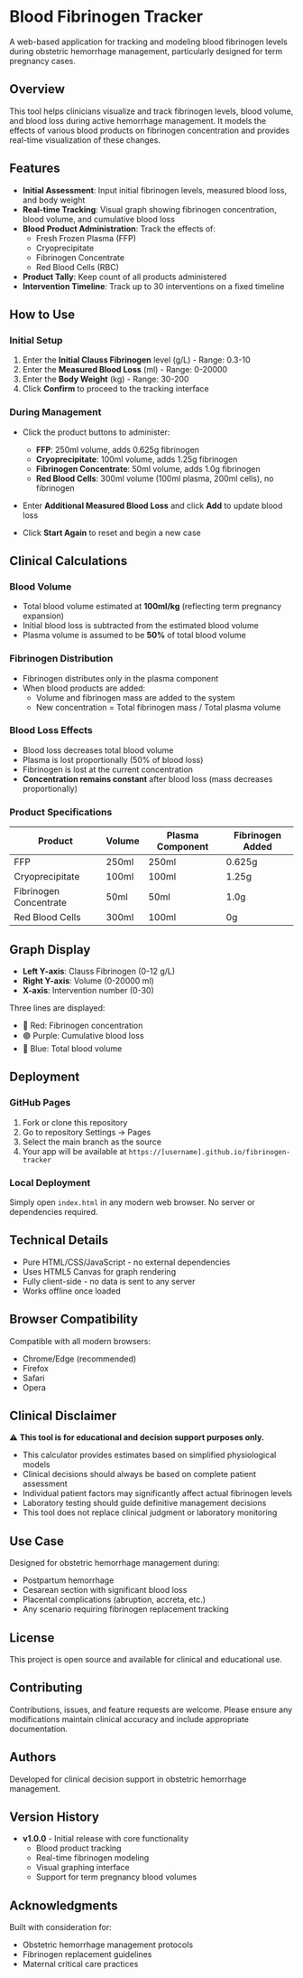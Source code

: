 # Blood Fibrinogen Tracker

A web-based application for tracking and modeling blood fibrinogen levels during obstetric hemorrhage management, particularly designed for term pregnancy cases.

## Overview

This tool helps clinicians visualize and track fibrinogen levels, blood volume, and blood loss during active hemorrhage management. It models the effects of various blood products on fibrinogen concentration and provides real-time visualization of these changes.

## Features

- **Initial Assessment**: Input initial fibrinogen levels, measured blood loss, and body weight
- **Real-time Tracking**: Visual graph showing fibrinogen concentration, blood volume, and cumulative blood loss
- **Blood Product Administration**: Track the effects of:
  - Fresh Frozen Plasma (FFP)
  - Cryoprecipitate
  - Fibrinogen Concentrate
  - Red Blood Cells (RBC)
- **Product Tally**: Keep count of all products administered
- **Intervention Timeline**: Track up to 30 interventions on a fixed timeline

## How to Use

### Initial Setup

1. Enter the **Initial Clauss Fibrinogen** level (g/L) - Range: 0.3-10
2. Enter the **Measured Blood Loss** (ml) - Range: 0-20000
3. Enter the **Body Weight** (kg) - Range: 30-200
4. Click **Confirm** to proceed to the tracking interface

### During Management

- Click the product buttons to administer:
  - **FFP**: 250ml volume, adds 0.625g fibrinogen
  - **Cryoprecipitate**: 100ml volume, adds 1.25g fibrinogen
  - **Fibrinogen Concentrate**: 50ml volume, adds 1.0g fibrinogen
  - **Red Blood Cells**: 300ml volume (100ml plasma, 200ml cells), no fibrinogen

- Enter **Additional Measured Blood Loss** and click **Add** to update blood loss
- Click **Start Again** to reset and begin a new case

## Clinical Calculations

### Blood Volume
- Total blood volume estimated at **100ml/kg** (reflecting term pregnancy expansion)
- Initial blood loss is subtracted from the estimated blood volume
- Plasma volume is assumed to be **50%** of total blood volume

### Fibrinogen Distribution
- Fibrinogen distributes only in the plasma component
- When blood products are added:
  - Volume and fibrinogen mass are added to the system
  - New concentration = Total fibrinogen mass / Total plasma volume

### Blood Loss Effects
- Blood loss decreases total blood volume
- Plasma is lost proportionally (50% of blood loss)
- Fibrinogen is lost at the current concentration
- **Concentration remains constant** after blood loss (mass decreases proportionally)

### Product Specifications

| Product | Volume | Plasma Component | Fibrinogen Added |
|---------|--------|------------------|------------------|
| FFP | 250ml | 250ml | 0.625g |
| Cryoprecipitate | 100ml | 100ml | 1.25g |
| Fibrinogen Concentrate | 50ml | 50ml | 1.0g |
| Red Blood Cells | 300ml | 100ml | 0g |

## Graph Display

- **Left Y-axis**: Clauss Fibrinogen (0-12 g/L)
- **Right Y-axis**: Volume (0-20000 ml)
- **X-axis**: Intervention number (0-30)

Three lines are displayed:
- 🔴 Red: Fibrinogen concentration
- 🟣 Purple: Cumulative blood loss
- 🔵 Blue: Total blood volume

## Deployment

### GitHub Pages

1. Fork or clone this repository
2. Go to repository Settings → Pages
3. Select the main branch as the source
4. Your app will be available at `https://[username].github.io/fibrinogen-tracker`

### Local Deployment

Simply open `index.html` in any modern web browser. No server or dependencies required.

## Technical Details

- Pure HTML/CSS/JavaScript - no external dependencies
- Uses HTML5 Canvas for graph rendering
- Fully client-side - no data is sent to any server
- Works offline once loaded

## Browser Compatibility

Compatible with all modern browsers:
- Chrome/Edge (recommended)
- Firefox
- Safari
- Opera

## Clinical Disclaimer

⚠️ **This tool is for educational and decision support purposes only.** 

- This calculator provides estimates based on simplified physiological models
- Clinical decisions should always be based on complete patient assessment
- Individual patient factors may significantly affect actual fibrinogen levels
- Laboratory testing should guide definitive management decisions
- This tool does not replace clinical judgment or laboratory monitoring

## Use Case

Designed for obstetric hemorrhage management during:
- Postpartum hemorrhage
- Cesarean section with significant blood loss
- Placental complications (abruption, accreta, etc.)
- Any scenario requiring fibrinogen replacement tracking

## License

This project is open source and available for clinical and educational use.

## Contributing

Contributions, issues, and feature requests are welcome. Please ensure any modifications maintain clinical accuracy and include appropriate documentation.

## Authors

Developed for clinical decision support in obstetric hemorrhage management.

## Version History

- **v1.0.0** - Initial release with core functionality
  - Blood product tracking
  - Real-time fibrinogen modeling
  - Visual graphing interface
  - Support for term pregnancy blood volumes

## Acknowledgments

Built with consideration for:
- Obstetric hemorrhage management protocols
- Fibrinogen replacement guidelines
- Maternal critical care practices
